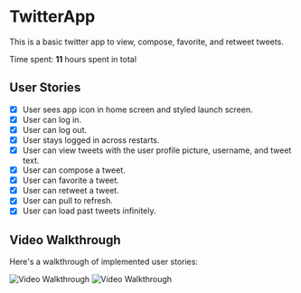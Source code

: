 # TwitterApp

This is a basic twitter app to view, compose, favorite, and retweet tweets.

Time spent: **11** hours spent in total

## User Stories

- [x] User sees app icon in home screen and styled launch screen.
- [x] User can log in.
- [x] User can log out.
- [x] User stays logged in across restarts.
- [x] User can view tweets with the user profile picture, username, and tweet text.
- [x] User can compose a tweet.
- [x] User can favorite a tweet.
- [x] User can retweet a tweet.
- [x] User can pull to refresh.
- [x] User can load past tweets infinitely.

## Video Walkthrough

Here's a walkthrough of implemented user stories:

<img src='http://g.recordit.co/JeH3jusfed.gif' title='Video Walkthrough' width='' alt='Video Walkthrough' />
<img src='http://g.recordit.co/lDtTQY4Etz.gif' title='Video Walkthrough' width='' alt='Video Walkthrough' />


